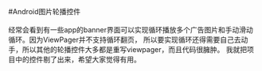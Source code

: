 #Android图片轮播控件  
<br>
经常会看到有一些app的banner界面可以实现循环播放多个广告图片和手动滑动循环。因为ViewPager并不支持循环翻页，
所以要实现循环还得需要自己去动手，所以其他的轮播控件大多都是重写viewpager，而且代码很臃肿。
我就把项目中的控件剔了出来，希望大家觉得有用。

